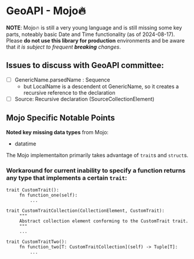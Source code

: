 # GeoAPI - Mojo🔥
**NOTE**: Mojo🔥 is still a very young language and is still missing some key parts, noteably basic Date and Time functionality (as of 2024-08-17). Please **do not use this library for production** environments and be aware that *it is subject to frequent **breaking** changes*.

## Issues to discuss with GeoAPI committee:
- [ ] GenericName.parsedName : Sequence<LocalName>
    - but LocalName is a descendent ot GenericName, so it creates a recursive reference to the declaration
- [ ] Source: Recursive declaration (SourceCollectionElement)
 
## Mojo Specific Notable Points
**Noted key missing data types** from Mojo:
- datatime

The Mojo implementaiton primarily takes advantage of `trait`s and `struct`s.

### Workaround for current inability to specify a function returns any type that implements a certain `trait`:
```mojo
trait CustomTrait():
     fn function_one(self):
         ...

trait CustomTraitCollection(CollectionElement, CustomTrait):
     """
     Abstract collection element conforming to the CustomTrait trait.
     """
     ...

trait CustomTraitTwo():
     fn function_two[T: CustomTraitCollection](self) -> Tuple[T]:
         ...
```
